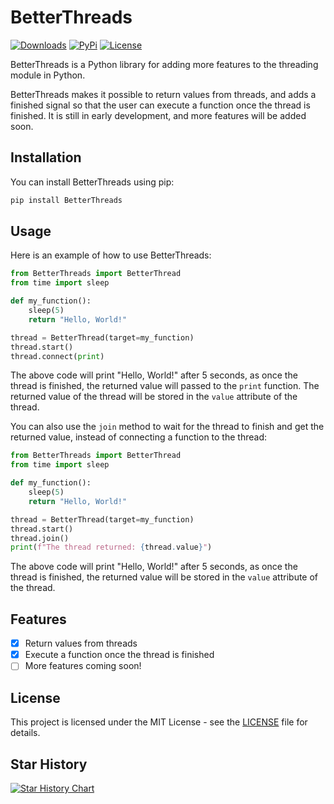 # BetterThreads

[![Downloads](https://static.pepy.tech/badge/betterthread)](https://pepy.tech/project/betterthread)
[![PyPi](https://img.shields.io/pypi/v/BetterThreads.svg)](https://pypi.python.org/pypi/BetterThreads)
[![License](https://img.shields.io/github/license/theAbdoSabbagh/BetterThreads.svg?color=black)](https://github.com/theAbdoSabbagh/BetterThreads/main/LICENSE)

BetterThreads is a Python library for adding more features to the threading module in Python. 

BetterThreads makes it possible to return values from threads, and adds a finished signal so that the user can execute a function once the thread is finished. It is still in early development, and more features will be added soon.

## Installation
You can install BetterThreads using pip:
```bash
pip install BetterThreads
```

## Usage
Here is an example of how to use BetterThreads:
```python
from BetterThreads import BetterThread
from time import sleep

def my_function():
    sleep(5)
    return "Hello, World!"

thread = BetterThread(target=my_function)
thread.start()
thread.connect(print)
```
The above code will print "Hello, World!" after 5 seconds, as once the thread is finished, the returned value will passed to the `print` function. The returned value of the thread will be stored in the `value` attribute of the thread.

You can also use the `join` method to wait for the thread to finish and get the returned value, instead of connecting a function to the thread:
```python
from BetterThreads import BetterThread
from time import sleep

def my_function():
    sleep(5)
    return "Hello, World!"

thread = BetterThread(target=my_function)
thread.start()
thread.join()
print(f"The thread returned: {thread.value}")
```
The above code will print "Hello, World!" after 5 seconds, as once the thread is finished, the returned value will be stored in the `value` attribute of the thread.

## Features
- [x] Return values from threads
- [x] Execute a function once the thread is finished
- [ ] More features coming soon!

## License
This project is licensed under the MIT License - see the [LICENSE](LICENSE) file for details.

## Star History
[![Star History Chart](https://api.star-history.com/svg?repos=theAbdoSabbagh/BetterThreads&type=Date&theme=dark)](https://star-history.com/#theAbdoSabbagh/BetterThreads&Date&theme=dark)